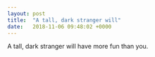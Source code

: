 ```yaml
---
layout: post
title:  "A tall, dark stranger will"
date:   2018-11-06 09:48:02 +0000
---
```

A tall, dark stranger will have more fun than you.

